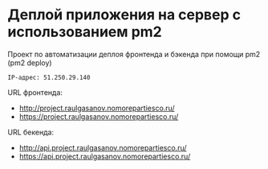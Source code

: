 # Деплой приложения на сервер с использованием pm2

Проект по автоматизации деплоя фронтенда и бэкенда при помощи pm2 (pm2 deploy)

``IP-адрес: 51.250.29.140``

URL фронтенда:
* http://project.raulgasanov.nomorepartiesco.ru/
* https://project.raulgasanov.nomorepartiesco.ru/

URL бекенда:
* http://api.project.raulgasanov.nomorepartiesco.ru/
* https://api.project.raulgasanov.nomorepartiesco.ru/
